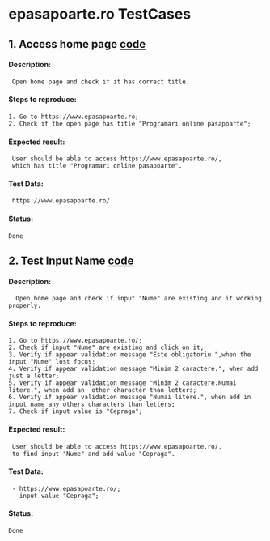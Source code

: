 
# epasapoarte.ro TestCases
    
## 1. Access home page [code](https://github.com/mihaelacepraga/test-automation/blob/ePasapoarte/testCases-epasapoarte.ro/test/specs/homePage.e2e.js "TestCase Nr.1")
#### Description:
     Open home page and check if it has correct title.
#### Steps to reproduce:
    1. Go to https://www.epasapoarte.ro;
    2. Check if the open page has title "Programari online pasapoarte";
#### Expected result:
     User should be able to access https://www.epasapoarte.ro/, 
     which has title "Programari online pasapoarte".
#### Test Data: 
     https://www.epasapoarte.ro/ 
#### Status:
    Done

## 2. Test Input Name [code](https://github.com/mihaelacepraga/test-automation/blob/ePasapoarte/testCases-epasapoarte.ro/test/specs/inputName.e2e.js "TestCase Nr.2")
#### Description:
      Open home page and check if input "Nume" are existing and it working properly.
#### Steps to reproduce:
    1. Go to https://www.epasapoarte.ro/;
    2. Check if input "Nume" are existing and click on it;
    3. Verify if appear validation message "Este obligatoriu.",when the input "Nume" lost focus;
    4. Verify if appear validation message "Minim 2 caractere.", when add just a letter;
    5. Verify if appear validation message "Minim 2 caractere.Numai litere.", when add an  other character than letters;
    6. Verify if appear validation message "Numai litere.", when add in input name any others characters than letters;
    7. Check if input value is "Cepraga";
#### Expected result:
     User should be able to access https://www.epasapoarte.ro/, 
     to find input "Nume" and add value "Cepraga".
     
#### Test Data: 
     - https://www.epasapoarte.ro/;
     - input value "Cepraga";
#### Status:
    Done
